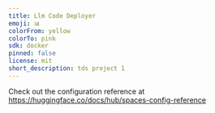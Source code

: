 ```yaml
---
title: Llm Code Deployer
emoji: 📊
colorFrom: yellow
colorTo: pink
sdk: docker
pinned: false
license: mit
short_description: tds project 1
---
```


Check out the configuration reference at https://huggingface.co/docs/hub/spaces-config-reference
